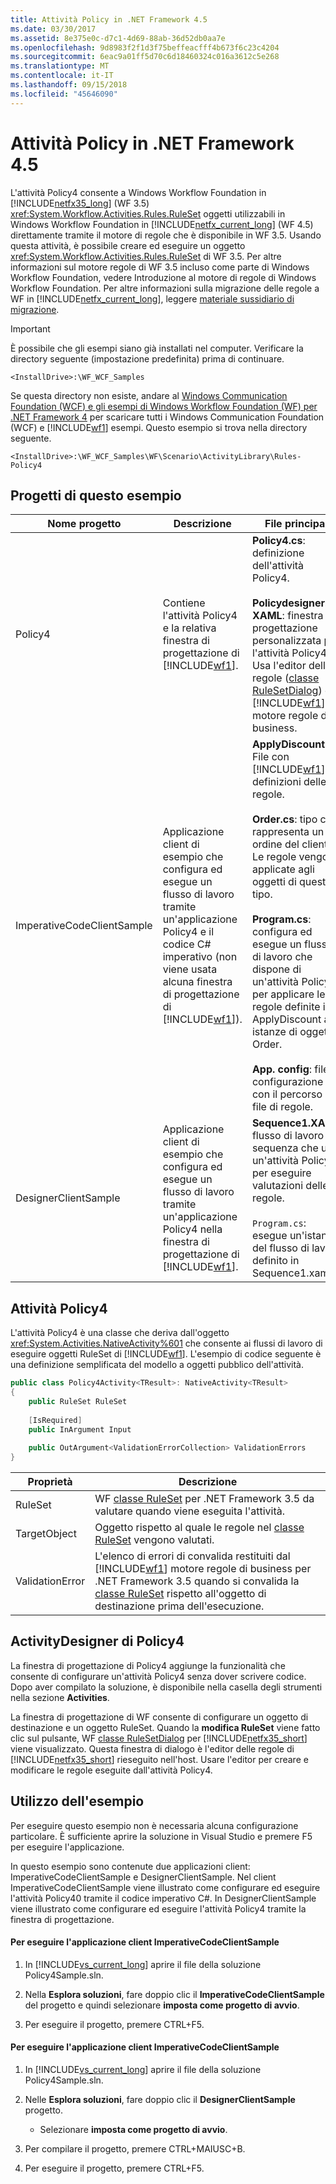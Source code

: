 ```yaml
---
title: Attività Policy in .NET Framework 4.5
ms.date: 03/30/2017
ms.assetid: 8e375e0c-d7c1-4d69-88ab-36d52db0aa7e
ms.openlocfilehash: 9d8983f2f1d3f75beffeacfff4b673f6c23c4204
ms.sourcegitcommit: 6eac9a01ff5d70c6d18460324c016a3612c5e268
ms.translationtype: MT
ms.contentlocale: it-IT
ms.lasthandoff: 09/15/2018
ms.locfileid: "45646090"
---
```

# <a name="policy-activity-in-net-framework-45"></a>Attività Policy in .NET Framework 4.5
L'attività Policy4 consente a Windows Workflow Foundation in [!INCLUDE[netfx35_long](../../../../includes/netfx35-long-md.md)] (WF 3.5) <xref:System.Workflow.Activities.Rules.RuleSet> oggetti utilizzabili in Windows Workflow Foundation in [!INCLUDE[netfx_current_long](../../../../includes/netfx-current-long-md.md)] (WF 4.5) direttamente tramite il motore di regole che è disponibile in WF 3.5. Usando questa attività, è possibile creare ed eseguire un oggetto <xref:System.Workflow.Activities.Rules.RuleSet> di WF 3.5. Per altre informazioni sul motore regole di WF 3.5 incluso come parte di Windows Workflow Foundation, vedere Introduzione al motore di regole di Windows Workflow Foundation. Per altre informazioni sulla migrazione delle regole a WF in [!INCLUDE[netfx_current_long](../../../../includes/netfx-current-long-md.md)], leggere [materiale sussidiario di migrazione](../../../../docs/framework/windows-workflow-foundation/migration-guidance.md).  
  
> [!IMPORTANT]
>  È possibile che gli esempi siano già installati nel computer. Verificare la directory seguente (impostazione predefinita) prima di continuare.  
>   
>  `<InstallDrive>:\WF_WCF_Samples`  
>   
>  Se questa directory non esiste, andare al [Windows Communication Foundation (WCF) e gli esempi di Windows Workflow Foundation (WF) per .NET Framework 4](https://go.microsoft.com/fwlink/?LinkId=150780) per scaricare tutti i Windows Communication Foundation (WCF) e [!INCLUDE[wf1](../../../../includes/wf1-md.md)] esempi. Questo esempio si trova nella directory seguente.  
>   
>  `<InstallDrive>:\WF_WCF_Samples\WF\Scenario\ActivityLibrary\Rules-Policy4`  
  
## <a name="projects-in-this-sample"></a>Progetti di questo esempio  
  
|Nome progetto|Descrizione|File principali|  
|------------------|-----------------|----------------|  
|Policy4|Contiene l'attività Policy4 e la relativa finestra di progettazione di [!INCLUDE[wf1](../../../../includes/wf1-md.md)].|**Policy4.cs**: definizione dell'attività Policy4.<br /><br /> **Policydesigner. XAML**: finestra di progettazione personalizzata per l'attività Policy4. Usa l'editor delle regole ([classe RuleSetDialog](https://go.microsoft.com/fwlink/?LinkId=150378)) da [!INCLUDE[wf1](../../../../includes/wf1-md.md)] motore regole di business.|  
|ImperativeCodeClientSample|Applicazione client di esempio che configura ed esegue un flusso di lavoro tramite un'applicazione Policy4 e il codice C# imperativo (non viene usata alcuna finestra di progettazione di [!INCLUDE[wf1](../../../../includes/wf1-md.md)]).|**ApplyDiscount**: File con [!INCLUDE[wf1](../../../../includes/wf1-md.md)] definizioni delle regole.<br /><br /> **Order.cs**: tipo che rappresenta un ordine del cliente. Le regole vengono applicate agli oggetti di questo tipo.<br /><br /> **Program.cs**: configura ed esegue un flusso di lavoro che dispone di un'attività Policy4 per applicare le regole definite in ApplyDiscount alle istanze di oggetti Order.<br /><br /> **App. config**: file di configurazione con il percorso del file di regole.|  
|DesignerClientSample|Applicazione client di esempio che configura ed esegue un flusso di lavoro tramite un'applicazione Policy4 nella finestra di progettazione di [!INCLUDE[wf1](../../../../includes/wf1-md.md)].|**Sequence1.XAML**: flusso di lavoro sequenza che usa un'attività Policy4 per eseguire valutazioni delle regole.<br /><br /> `Program.cs`: esegue un'istanza del flusso di lavoro definito in Sequence1.xaml.|  
  
## <a name="the-policy4-activity"></a>Attività Policy4  
 L'attività Policy4 è una classe che deriva dall'oggetto <xref:System.Activities.NativeActivity%601> che consente ai flussi di lavoro di eseguire oggetti RuleSet di [!INCLUDE[wf1](../../../../includes/wf1-md.md)]. L'esempio di codice seguente è una definizione semplificata del modello a oggetti pubblico dell'attività.  
  
```csharp  
public class Policy4Activity<TResult>: NativeActivity<TResult>  
{  
    public RuleSet RuleSet  
  
    [IsRequired]  
    public InArgument Input  
  
    public OutArgument<ValidationErrorCollection> ValidationErrors  
}  
```  
  
|Proprietà|Descrizione|  
|--------------|-----------------|  
|RuleSet|WF [classe RuleSet](https://go.microsoft.com/fwlink/?LinkId=150379) per .NET Framework 3.5 da valutare quando viene eseguita l'attività.|  
|TargetObject|Oggetto rispetto al quale le regole nel [classe RuleSet](https://go.microsoft.com/fwlink/?LinkId=150379) vengono valutati.|  
|ValidationError|L'elenco di errori di convalida restituiti dal [!INCLUDE[wf1](../../../../includes/wf1-md.md)] motore regole di business per .NET Framework 3.5 quando si convalida la [classe RuleSet](https://go.microsoft.com/fwlink/?LinkId=150379) rispetto all'oggetto di destinazione prima dell'esecuzione.|  
  
## <a name="policy4-activity-designer"></a>ActivityDesigner di Policy4  
 La finestra di progettazione di Policy4 aggiunge la funzionalità che consente di configurare un'attività Policy4 senza dover scrivere codice. Dopo aver compilato la soluzione, è disponibile nella casella degli strumenti nella sezione **Activities**.  
  
 La finestra di progettazione di WF consente di configurare un oggetto di destinazione e un oggetto RuleSet. Quando la **modifica RuleSet** viene fatto clic sul pulsante, WF [classe RuleSetDialog](https://go.microsoft.com/fwlink/?LinkId=150378) per [!INCLUDE[netfx35_short](../../../../includes/netfx35-short-md.md)] viene visualizzato. Questa finestra di dialogo è l'editor delle regole di [!INCLUDE[netfx35_short](../../../../includes/netfx35-short-md.md)] rieseguito nell'host. Usare l'editor per creare e modificare le regole eseguite dall'attività Policy4.  
  
## <a name="using-this-sample"></a>Utilizzo dell'esempio  
 Per eseguire questo esempio non è necessaria alcuna configurazione particolare. È sufficiente aprire la soluzione in Visual Studio e premere F5 per eseguire l'applicazione.  
  
 In questo esempio sono contenute due applicazioni client: ImperativeCodeClientSample e DesignerClientSample. Nel client ImperativeCodeClientSample viene illustrato come configurare ed eseguire l'attività Policy40 tramite il codice imperativo C#. In DesignerClientSample viene illustrato come configurare ed eseguire l'attività Policy4 tramite la finestra di progettazione.  
  
#### <a name="to-run-the-imperativecodeclientsample-client-application"></a>Per eseguire l'applicazione client ImperativeCodeClientSample  
  
1.  In [!INCLUDE[vs_current_long](../../../../includes/vs-current-long-md.md)] aprire il file della soluzione Policy4Sample.sln.  
  
2.  Nella **Esplora soluzioni**, fare doppio clic il **ImperativeCodeClientSample** del progetto e quindi selezionare **imposta come progetto di avvio**.  
  
3.  Per eseguire il progetto, premere CTRL+F5.  
  
#### <a name="to-run-the-imperativecodeclientsample-client-application"></a>Per eseguire l'applicazione client ImperativeCodeClientSample  
  
1.  In [!INCLUDE[vs_current_long](../../../../includes/vs-current-long-md.md)] aprire il file della soluzione Policy4Sample.sln.  
  
2.  Nelle **Esplora soluzioni**, fare doppio clic il **DesignerClientSample** progetto.  
  
    -   Selezionare **imposta come progetto di avvio**.  
  
3.  Per compilare il progetto, premere CTRL+MAIUSC+B.  
  
4.  Per eseguire il progetto, premere CTRL+F5.